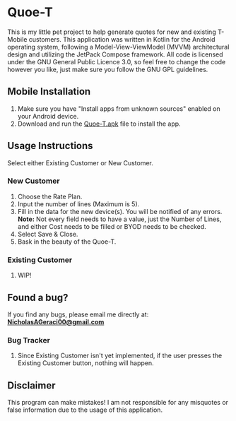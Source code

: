 # Quoe-T

This is my little pet project to help generate quotes for new and existing T-Mobile customers. This application was written in Kotlin for the Android operating system,
following a Model-View-ViewModel (MVVM) architectural design and utilizing the JetPack Compose framework.
All code is licensed under the GNU General Public Licence 3.0, so feel free to change the code however you like, just make sure 
you follow the GNU GPL guidelines.

## Mobile Installation
1) Make sure you have "Install apps from unknown sources" enabled on your Android device.
2) Download and run the [Quoe-T.apk](https://github.com/NicholasGeraci/Quoe-T/raw/refs/heads/master/Quoe-T.apk) file to install the app.

## Usage Instructions
Select either Existing Customer or New Customer.

### New Customer
1) Choose the Rate Plan.
2) Input the number of lines (Maximum is 5).
3) Fill in the data for the new device(s). You will be notified of any errors.<br/>
**Note:** Not every field needs to have a value, just the Number of Lines, and either Cost needs to be filled or BYOD needs to be checked.
4) Select Save & Close.
5) Bask in the beauty of the Quoe-T.

### Existing Customer
1) WIP!

## Found a bug?
If you find any bugs, please email me directly at:<br/>
**NicholasAGeraci00@gmail.com**

### Bug Tracker
1) Since Existing Customer isn't yet implemented, if the user presses the Existing Customer button, nothing will happen.

## Disclaimer
This program can make mistakes! I am not responsible for any misquotes or false information due to the usage of this application.
